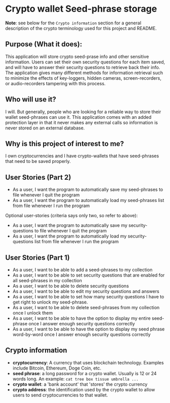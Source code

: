 # Crypto wallet Seed-phrase storage

**Note**: see below for the `Crypto information` section for a general description of the crypto terminology used for this project and README. 

## Purpose (What it does):
This application will store crypto seed-prase info and other sensitive information. Users can set their own security questions for each item saved, and will have to answer their security questions to retrieve back their info. The application gives many different methods for information retrieval such to minimize the effects of key-loggers, hidden cameras, screen-recorders, or audio-recorders tampering with this process. 

## Who will use it?
I will. But generally, people who are looking for a reliable way to store their wallet seed-phrases can use it. This application comes with an added protection layer in that it never makes any external calls so information is never stored on an external database. 

## Why is this project of interest to me?
I own cryptocurrencies and I have crypto-wallets that have seed-phrases that need to be saved properly. 

## User Stories (Part 2)
- As a user, I want the program to automatically save my seed-phrases to file whenever I quit the program
- As a user, I want the program to automatically load my seed-phrases list from file whenever I run the program

Optional user-stories (criteria says only two, so refer to above):
- As a user, I want the program to automatically save my security-questions to file whenever I quit the program
- As a user, I want the program to automatically load my security-questions list from file whenever I run the program

## User Stories (Part 1)
- As a user, I want to be able to add a seed-phrases to my collection
- As a user, I want to be able to set security questions that are enabled for all seed-phrases in my collection
- As a user, I want to be able to delete security questions
- As a user, I want to be able to edit my security questions and answers
- As a user, I want to be able to set how many security questions I have to get right to unlock my seed-phrase. 
- As a user, I want to be able to delete seed-phrases from my collection once I unlock them
- As a user, I want to be able to have the option to display my entire seed-phrase once I answer enough security questions correctly
- As a user, I want to be able to have the option to display my seed phrase word-by-word once I answer enough security questions correctly

## Crypto information
- **cryptocurrency**: A currency that uses blockchain technology. Examples include Bitcoin, Ethereum, Doge Coin, etc. 
- **seed phrase**: a long password for a crypto wallet. Usually is 12 or 24 words long. An example: `cat tree box tissue umbrella ...`
- **crypto wallet**: a 'bank account' that 'stores' the crypto currency
- **crypto address**: the identification used by the crypto wallet to allow users to send cryptocurrencies to that wallet. 
